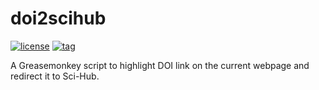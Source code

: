 # doi2scihub
[![license](https://img.shields.io/github/license/chasechoi/doi2scihub)](https://github.com/ChaseChoi/doi2scihub/blob/main/LICENSE)
[![tag](https://img.shields.io/github/v/tag/chasechoi/doi2scihub)](https://github.com/ChaseChoi/doi2scihub/tags)

A Greasemonkey script to highlight DOI link on the current webpage and redirect it to Sci-Hub.